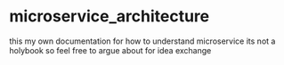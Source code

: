 # microservice_architecture
this my own documentation for how to understand microservice its not a holybook so feel free to argue about for idea exchange
